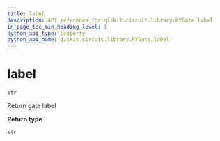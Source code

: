```yaml
---
title: label
description: API reference for qiskit.circuit.library.RYGate.label
in_page_toc_min_heading_level: 1
python_api_type: property
python_api_name: qiskit.circuit.library.RYGate.label
---
```


# label

<span id="qiskit.circuit.library.RYGate.label" />

`str`

Return gate label

**Return type**

`str`

